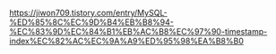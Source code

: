 https://jiwon709.tistory.com/entry/MySQL-%ED%85%8C%EC%9D%B4%EB%B8%94-%EC%83%9D%EC%84%B1%EB%AC%B8%EC%97%90-timestamp-index%EC%82%AC%EC%9A%A9%ED%95%98%EA%B8%B0
